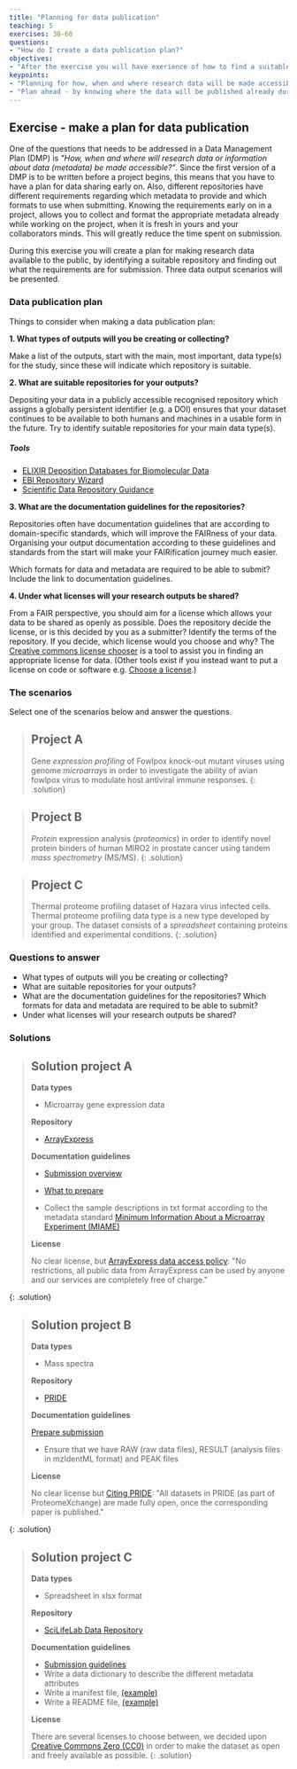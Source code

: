 ```yaml
---
title: "Planning for data publication"
teaching: 5
exercises: 30-60
questions:
- "How do I create a data publication plan?"
objectives:
- "After the exercise you will have exerience of how to find a suitable repository, and to find out what is required for a submission."
keypoints:
- "Planning for how, when and where research data will be made accessible is part of a Data Management Plan"
- "Plan ahead - by knowing where the data will be published already during the project, the data and metadata can be formatted according to the repository's requirements, thus reducing the labour when submitting"
---
```

<!--
Present the exercise, purpose, how
Present expected outcome, how to create the plan
Present the 3 scenarios
Present solutions
-->
## Exercise - make a plan for data publication
One of the questions that needs to be addressed in a Data Management Plan (DMP) is *"How, when and where will research data or information about data (metadata) be made accessible?"*. Since the first version of a DMP is to be written before a project begins, this means that you have to have a plan for data sharing early on. Also, different repositories have different requirements regarding which metadata to provide and which formats to use when submitting. Knowing the requirements early on in a project, allows you to collect and format the appropriate metadata already while working on the project, when it is fresh in yours and your collaborators minds. This will greatly reduce the time spent on submission.

During this exercise you will create a plan for making research data available to the public, by identifying a suitable repository and finding out what the requirements are for submission. Three data output scenarios will be presented.

### Data publication plan
Things to consider when making a data publication plan:

**1. What types of outputs will you be creating or collecting?**

Make a list of the outputs, start with the main, most important, data type(s) for the study, since these will indicate which repository is suitable.

**2. What are suitable repositories for your outputs?**

Depositing your data in a publicly accessible recognised repository which assigns a globally persistent identifier (e.g. a DOI) ensures that your dataset continues to be available to both humans and machines in a usable form in the future.
Try to identify suitable repositories for your main data type(s).

##### Tools
* [ELIXIR Deposition Databases for Biomolecular Data](https://www.elixir-europe.org/platforms/data/elixir-deposition-databases)
* [EBI Repository Wizard](https://www.ebi.ac.uk/submission/)
* [Scientific Data Repository Guidance](https://www.nature.com/sdata/policies/repositories#life)

**3. What are the documentation guidelines for the repositories?**

Repositories often have documentation guidelines that are according to domain-specific standards, which will improve the FAIRness of your data. Organising your output documentation according to these guidelines and standards from the start will make your FAIRification journey much easier.

Which formats for data and metadata are required to be able to submit? Include the link to documentation guidelines.

**4. Under what licenses will your research outputs be shared?**

From a FAIR perspective, you should aim for a license which allows your data to be shared as openly as possible. Does the repository decide the license, or is this decided by you as a submitter? Identify the terms of the repository. If you decide, which license would you choose and why? The [Creative commons license chooser](https://creativecommons.org/choose/) is a tool to assist you in finding an appropriate license for data. (Other tools exist if you instead want to put a license on code or software e.g. [Choose a license](https://choosealicense.com/).)

### The scenarios
Select one of the scenarios below and answer the questions.
<!-- for each project, present a brief description of the research question and the main outcomes; data types, excel sheets, analysis scripts? -->

> ## Project A <!-- ArrayExpress -->
> <!-- https://www.ncbi.nlm.nih.gov/pmc/articles/PMC7766033/, https://www.ebi.ac.uk/arrayexpress/experiments/E-MTAB-7276/ -->
> Gene *expression profiling* of Fowlpox knock-out mutant viruses using genome *microarrays* in order to investigate the ability of avian fowlpox virus to modulate host antiviral immune responses.
{: .solution}

> ## Project B <!-- PRIDE -->
> <!-- https://www.ebi.ac.uk/pride/archive/projects/PXD029490 -->
> *Protein* expression analysis (*proteomics*) in order to identify novel protein binders of human MIRO2 in prostate cancer using tandem *mass spectrometry* (MS/MS).
{: .solution}

> ## Project C <!-- SLL Figshare -->
> <!-- https://scilifelab.figshare.com/articles/dataset/Thermal_Proteome_Profiling_dataset_from_Hazara_virus_infected_SW13_cells_treated_with_DMSO_or_antiviral_inhibitor_20_M_TH6744_/13089023 -->
> Thermal proteome profiling dataset of Hazara virus infected cells. Thermal proteome profiling data type is a new type developed by your group. The dataset consists of a *spreadsheet* containing proteins identified and experimental conditions.
{: .solution}

### Questions to answer
* What types of outputs will you be creating or collecting?
* What are suitable repositories for your outputs?
* What are the documentation guidelines for the repositories? Which formats for data and metadata are required to be able to submit?
* Under what licenses will your research outputs be shared?

### Solutions
  > ## Solution project A <!-- ArrayExpress -->
  > **Data types**
  > * Microarray gene expression data
  >
  > **Repository**
  > * [ArrayExpress](https://www.ebi.ac.uk/arrayexpress/)
  >
  > **Documentation guidelines**
  > * [Submission overview](https://www.ebi.ac.uk/arrayexpress/help/submissions_overview.html)
  > * [What to prepare](https://www.ebi.ac.uk/fg/annotare/help/what_to_submit.html#what_to_prepare)
  >
  > * Collect the sample descriptions in txt format according to the metadata standard [Minimum Information About a Microarray Experiment (MIAME)](https://www.fged.org/projects/miame)
  >
  > **License**
  >
  > No clear license, but [ArrayExpress data access policy](https://www.ebi.ac.uk/arrayexpress/help/FAQ.html#data_restrictions): "No restrictions, all public data from ArrayExpress can be used by anyone and our services are completely free of charge."
  >
  {: .solution}

  > ## Solution project B <!-- PRIDE -->
  > **Data types**
  > * Mass spectra
  >
  > **Repository**
  > * [PRIDE](https://www.ebi.ac.uk/pride/)
  >
  > **Documentation guidelines**
  >
  > [Prepare submission](https://www.ebi.ac.uk/pride/markdownpage/submitdatapage#prepare_submission)
  > * Ensure that we have RAW (raw data files), RESULT (analysis files in mzIdentML format) and PEAK files
  >
  > **License**
  >
  > No clear license but [Citing PRIDE](https://www.ebi.ac.uk/pride/markdownpage/citationpage): "All datasets in PRIDE (as part of ProteomeXchange) are made fully open, once the corresponding paper is published."
  >
  {: .solution}

  > ## Solution project C <!-- SLL Figshare -->
  > **Data types**
  > * Spreadsheet in xlsx format
  >
  > **Repository**
  > * [SciLifeLab Data Repository](https://scilifelab.figshare.com/)
  >
  > **Documentation guidelines**
  > * [Submission guidelines](https://www.scilifelab.se/data/repository/submission/)
  > * Write a data dictionary to describe the different metadata attributes
  > * Write a manifest file, [(example)](https://www.scilifelab.se/wp-content/uploads/2021/10/MANIFEST.txt)
  > * Write a README file, [(example)](https://www.scilifelab.se/wp-content/uploads/2021/10/README-1.txt)
  >
  > **License**
  >
  > There are several licenses to choose between, we decided upon [Creative Commons Zero (CC0)](https://creativecommons.org/share-your-work/public-domain/cc0/) in order to make the dataset as open and freely available as possible.
  {: .solution}
